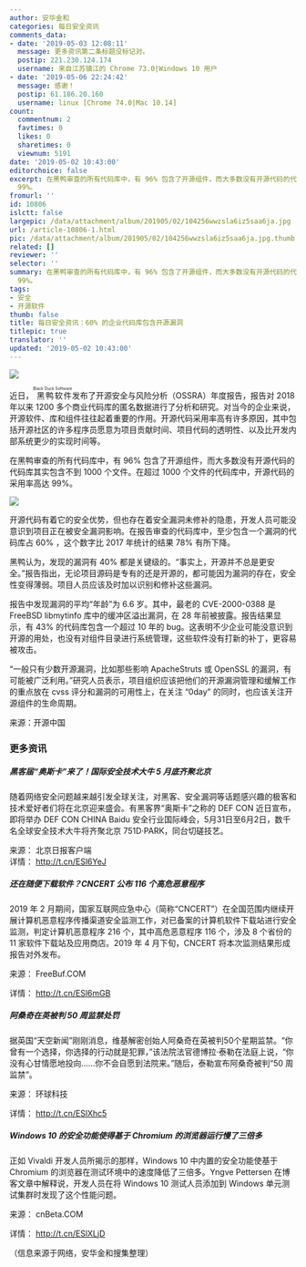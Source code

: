 ```yaml
---
author: 安华金和
categories: 每日安全资讯
comments_data:
- date: '2019-05-03 12:08:11'
  message: 更多资讯第二条标题没标记对。
  postip: 221.230.124.174
  username: 来自江苏镇江的 Chrome 73.0|Windows 10 用户
- date: '2019-05-06 22:24:42'
  message: 感谢！
  postip: 61.186.20.160
  username: linux [Chrome 74.0|Mac 10.14]
count:
  commentnum: 2
  favtimes: 0
  likes: 0
  sharetimes: 0
  viewnum: 5191
date: '2019-05-02 10:43:00'
editorchoice: false
excerpt: 在黑鸭审查的所有代码库中，有 96% 包含了开源组件，而大多数没有开源代码的代码库其实包含不到 1000 个文件。在超过 1000 个文件的代码库中，开源代码的采用率高达
  99%。
fromurl: ''
id: 10806
islctt: false
largepic: /data/attachment/album/201905/02/104256wwzsla6iz5saa6ja.jpg
url: /article-10806-1.html
pic: /data/attachment/album/201905/02/104256wwzsla6iz5saa6ja.jpg.thumb.jpg
related: []
reviewer: ''
selector: ''
summary: 在黑鸭审查的所有代码库中，有 96% 包含了开源组件，而大多数没有开源代码的代码库其实包含不到 1000 个文件。在超过 1000 个文件的代码库中，开源代码的采用率高达
  99%。
tags:
- 安全
- 开源软件
thumb: false
title: 每日安全资讯：60% 的企业代码库包含开源漏洞
titlepic: true
translator: ''
updated: '2019-05-02 10:43:00'
---
```


![](/data/attachment/album/201905/02/104256wwzsla6iz5saa6ja.jpg)


近日，<ruby> 黑鸭软件 <rp>  （ </rp> <rt>  Black Duck Software </rt> <rp>  ） </rp></ruby>发布了开源安全与风险分析（OSSRA）年度报告，报告对 2018 年以来 1200 多个商业代码库的匿名数据进行了分析和研究。对当今的企业来说，开源软件、库和组件往往起着重要的作用。开源代码采用率高有许多原因，其中包括开源社区的许多程序员愿意为项目贡献时间、项目代码的透明性、以及比开发内部系统更少的实现时间等。


在黑鸭审查的所有代码库中，有 96% 包含了开源组件，而大多数没有开源代码的代码库其实包含不到 1000 个文件。在超过 1000 个文件的代码库中，开源代码的采用率高达 99%。


![](/data/attachment/album/201905/02/104026z96g3yu6udwgz93c.jpg)


开源代码有着它的安全优势，但也存在着安全漏洞未修补的隐患，开发人员可能没意识到项目正在被安全漏洞影响。在报告审查的代码库中，至少包含一个漏洞的代码库占 60% ，这个数字比 2017 年统计的结果 78% 有所下降。


黑鸭认为，发现的漏洞有 40% 都是关键级的。“事实上，开源并不总是更安全。”报告指出，无论项目源码是专有的还是开源的，都可能因为漏洞的存在，安全性变得薄弱。项目人员应该及时加以识别和修补这些漏洞。


报告中发现漏洞的平均“年龄”为 6.6 岁。其中，最老的 CVE-2000-0388 是 FreeBSD libmytinfo 库中的缓冲区溢出漏洞，在 28 年前被披露。报告结果显示，有 43% 的代码库包含一个超过 10 年的 bug。这表明不少企业可能没意识到开源的用处，也没有对组件目录进行系统管理，这些软件没有打新的补丁，更容易被攻击。


“一般只有少数开源漏洞，比如那些影响 ApacheStruts 或 OpenSSL 的漏洞，有可能被广泛利用。”研究人员表示，项目组织应该把他们的开源漏洞管理和缓解工作的重点放在 cvss 评分和漏洞的可用性上，在关注 “0day” 的同时，也应该关注开源组件的生命周期。


来源：开源中国


### 更多资讯


##### 黑客届“奥斯卡”来了！国际安全技术大牛 5 月底齐聚北京


随着网络安全问题越来越引发全球关注，对黑客、安全漏洞等话题感兴趣的极客和技术爱好者们将在北京迎来盛会。有黑客界“奥斯卡”之称的 DEF CON 近日宣布，即将举办 DEF CON CHINA Baidu 安全行业国际峰会，5月31日至6月2日，数千名全球安全技术大牛将齐聚北京 751D·PARK，同台切磋技艺。


来源： 北京日报客户端  
详情： <http://t.cn/ESl6YeJ> 


##### 还在随便下载软件？CNCERT 公布 116 个高危恶意程序


2019 年 2 月期间，国家互联网应急中心（简称“CNCERT”）在全国范围内继续开展计算机恶意程序传播渠道安全监测工作，对已备案的计算机软件下载站进行安全监测，判定计算机恶意程序 216 个，其中高危恶意程序 116 个，涉及 8 个省份的 11 家软件下载站及应用商店。2019 年 4 月下旬，CNCERT 将本次监测结果形成报告对外发布。


来源： FreeBuf.COM


详情： <http://t.cn/ESl6mGB> 


##### 阿桑奇在英被判 50 周监禁处罚


据英国“天空新闻”刚刚消息，维基解密创始人阿桑奇在英被判50个星期监禁。“你曾有一个选择，你选择的行动就是犯罪，”该法院法官德博拉·泰勒在法庭上说，“你没有心甘情愿地投向......你不会自愿到法院来。”随后，泰勒宣布阿桑奇被判“50 周监禁”。


来源： 环球科技


详情： <http://t.cn/ESlXhc5> 


##### Windows 10 的安全功能使得基于 Chromium 的浏览器运行慢了三倍多


正如 Vivaldi 开发人员所揭示的那样，Windows 10 中内置的安全功能使基于 Chromium 的浏览器在测试环境中的速度降低了三倍多。Yngve Pettersen 在博客文章中解释说，开发人员在将 Windows 10 测试人员添加到 Windows 单元测试集群时发现了这个性能问题。


来源： cnBeta.COM


详情： <http://t.cn/ESlXLjD> 


（信息来源于网络，安华金和搜集整理）